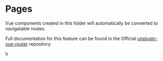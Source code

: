 # Pages

Vue components created in this folder will automatically be converted to navigatable routes.

Full documentation for this feature can be found in the Official [unplugin-vue-router](https://github.com/posva/unplugin-vue-router) repository.

h